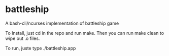 battleship
==========

A bash-cli/ncurses implementation of battleship game

To Install, just cd in the repo and run make. Then you can run make clean to wipe out .o files. 

To run, juste type ./battleship.app